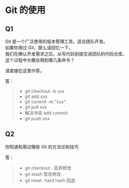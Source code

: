 # Git 的使用

## Q1

Git 是一个广泛使用的版本管理工具，适合团队开发。  
如果你用过 Git，那么请回忆一下，  
我们在确认开发需求之后，从写代码到提交进团队的代码仓库。  
这个过程中大概会用到哪几条命令？

请直接在这里作答。

答：
> - git checkout -b xxx
> - git add xxx
> - git commit -m "xxx"
> - git pull xxx
> - 解决冲突 add commit
> - git push xxx

## Q2

你知道和用过哪些 Git 的方法论和技巧

答：
> - git checkout . 丢弃修改
> - git stash 暂存修改
> - git reset -hard hash 回退
